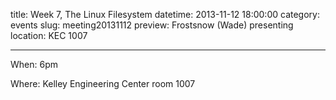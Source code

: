 title: Week 7, The Linux Filesystem 
datetime: 2013-11-12 18:00:00
category: events
slug: meeting20131112
preview: Frostsnow (Wade) presenting
location: KEC 1007

---

When: 6pm

Where: Kelley Engineering Center room 1007
